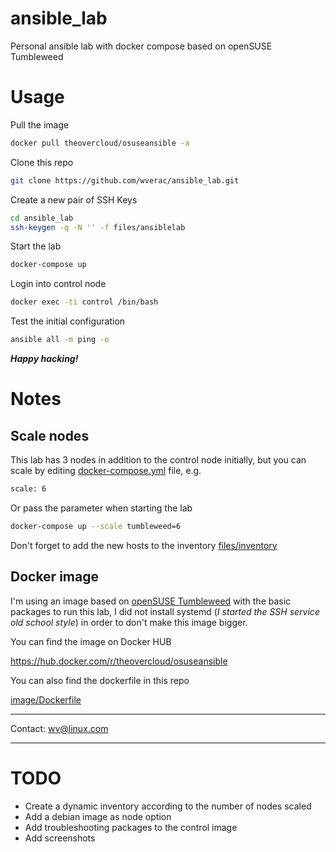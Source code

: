 # ansible_lab
Personal ansible lab with docker compose based on openSUSE Tumbleweed

# Usage
Pull the image
```bash
docker pull theovercloud/osuseansible -a
```
Clone this repo
```bash
git clone https://github.com/wverac/ansible_lab.git
```
Create a new pair of SSH Keys
```bash
cd ansible_lab
ssh-keygen -q -N '' -f files/ansiblelab
```
Start the lab
```bash
docker-compose up
```
Login into control node
```bash
docker exec -ti control /bin/bash
```
Test the initial configuration
```bash
ansible all -m ping -o
```
***Happy hacking!***

# Notes
## Scale nodes
This lab has 3 nodes in addition to the control node initially, but you can scale by editing [docker-compose.yml](docker-compose.yml) file, e.g.
```bash
scale: 6
```
Or pass the parameter when starting the lab
```bash
docker-compose up --scale tumbleweed=6
```
Don't forget to add the new hosts to the inventory 
[files/inventory](files/inventory) 

## Docker image

I'm using an image based on [openSUSE Tumbleweed](https://get.opensuse.org/tumbleweed/) with the basic packages to run this lab, I did not install systemd (*I started the SSH service old school style*) in order to don't make this image bigger.

You can find the image on Docker HUB

https://hub.docker.com/r/theovercloud/osuseansible

You can also find the dockerfile in this repo

[image/Dockerfile](image/Dockerfile)

---

Contact:
[wv@linux.com](mailto:wv[NOSPAM]linux.com)

---

# TODO
- Create a dynamic inventory according to the number of nodes scaled
- Add a debian image as node option
- Add troubleshooting packages to the control image 
- Add screenshots
